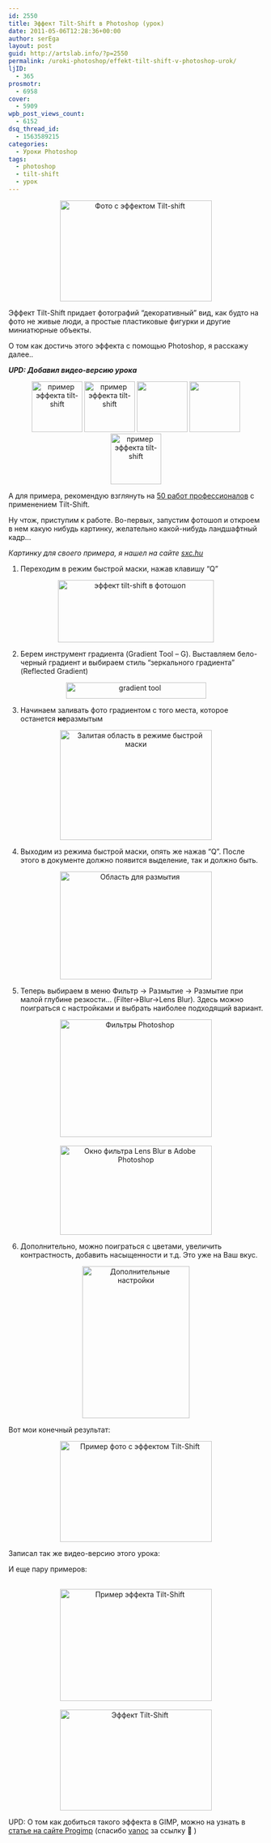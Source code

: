 ```yaml
---
id: 2550
title: Эффект Tilt-Shift в Photoshop (урок)
date: 2011-05-06T12:28:36+00:00
author: serEga
layout: post
guid: http://artslab.info/?p=2550
permalink: /uroki-photoshop/effekt-tilt-shift-v-photoshop-urok/
ljID:
  - 365
prosmotr:
  - 6958
cover:
  - 5909
wpb_post_views_count:
  - 6152
dsq_thread_id:
  - 1563589215
categories:
  - Уроки Photoshop
tags:
  - photoshop
  - tilt-shift
  - урок
---
```

<center>
  <a href="http://googledrive.com/host/0B9lHVSSSdxdxd0hjdUdmRzY3Tjg/tilt_shift1.jpg"><img src="http://googledrive.com/host/0B9lHVSSSdxdxd0hjdUdmRzY3Tjg/tilt_shift1-300x199.jpg" alt="Фото с эффектом Tilt-shift" title="tilt_shift" width="300" height="199" class="alignnone size-medium wp-image-2558" srcset="http://googledrive.com/host/0B9lHVSSSdxdxd0hjdUdmRzY3Tjg/tilt_shift1-300x199.jpg 300w, http://googledrive.com/host/0B9lHVSSSdxdxd0hjdUdmRzY3Tjg/tilt_shift1.jpg 900w" sizes="(max-width: 300px) 100vw, 300px" /></a>
</center>

Эффект Tilt-Shift придает фотографий &#8220;декоративный&#8221; вид, как будто на фото не живые люди, а простые пластиковые фигурки и другие миниатюрные объекты.

О том как достичь этого эффекта с помощью Photoshop, я расскажу далее..

_**UPD: Добавил видео-версию урока**_

<center>
  <a href="http://googledrive.com/host/0B9lHVSSSdxdxd0hjdUdmRzY3Tjg/london-1.jpg"><img src="http://googledrive.com/host/0B9lHVSSSdxdxd0hjdUdmRzY3Tjg/london-1-100x100.jpg" alt="пример эффекта tilt-shift" title="london" width="100" height="100" class="alignnone size-thumbnail wp-image-2562" /></a> <a href="http://googledrive.com/host/0B9lHVSSSdxdxd0hjdUdmRzY3Tjg/tennis.jpg"><img src="http://googledrive.com/host/0B9lHVSSSdxdxd0hjdUdmRzY3Tjg/tennis-100x100.jpg" alt="пример эффекта tilt-shift" title="tennis" width="100" height="100" class="alignnone size-thumbnail wp-image-2563" /></a> <a href="http://googledrive.com/host/0B9lHVSSSdxdxd0hjdUdmRzY3Tjg/eiff.jpg"><img src="http://googledrive.com/host/0B9lHVSSSdxdxd0hjdUdmRzY3Tjg/eiff-100x100.jpg" alt="" title="eiff" width="100" height="100" class="alignnone size-thumbnail wp-image-2564" /></a> <a href="http://googledrive.com/host/0B9lHVSSSdxdxd0hjdUdmRzY3Tjg/ef.jpg"><img src="http://googledrive.com/host/0B9lHVSSSdxdxd0hjdUdmRzY3Tjg/ef-100x100.jpg" alt="" title="ef" width="100" height="100" class="alignnone size-thumbnail wp-image-2566" /></a> <a href="http://googledrive.com/host/0B9lHVSSSdxdxd0hjdUdmRzY3Tjg/B-Tal_2.jpg"><img src="http://googledrive.com/host/0B9lHVSSSdxdxd0hjdUdmRzY3Tjg/B-Tal_2-100x100.jpg" alt="пример эффекта tilt-shift" title="B Tal_2" width="100" height="100" class="alignnone size-thumbnail wp-image-2567" /></a>
</center>

А для примера, рекомендую взглянуть на [50 работ профессионалов](http://www.smashingmagazine.com/2008/11/16/beautiful-examples-of-tilt-shift-photography/) с применением Tilt-Shift.

<!--more-->

Ну чтож, приступим к работе. Во-первых, запустим фотошоп и откроем в нем какую нибудь картинку, желательно какой-нибудь ландшафтный кадр&#8230;

_Картинку для своего примера, я нашел на сайте [sxc.hu](http://sxc.hu)_

1. Переходим в режим быстрой маски, нажав клавишу &#8220;Q&#8221;

<center>
  <img src="http://artslab.info/wp-content/uploads/tilt_shift_quick_mask.jpg" alt="эффект tilt-shift в фотошоп" title="tilt_shift_quick_mask" width="308" height="123" class="alignnone size-full wp-image-2551" srcset="http://googledrive.com/host/0B9lHVSSSdxdxd0hjdUdmRzY3Tjg/tilt_shift_quick_mask.jpg 308w, http://googledrive.com/host/0B9lHVSSSdxdxd0hjdUdmRzY3Tjg/tilt_shift_quick_mask-300x119.jpg 300w" sizes="(max-width: 308px) 100vw, 308px" />
</center>

2. Берем инструмент градиента (Gradient Tool &#8211; G). Выставляем бело-черный градиент и выбираем стиль &#8220;зеркального градиента&#8221; (Reflected Gradient)

<center>
  <img src="http://artslab.info/wp-content/uploads/2_tilt_shift_gradient_tool.jpg" alt="gradient tool" title="2_tilt_shift_gradient_tool" width="277" height="32" class="alignnone size-full wp-image-2552" />
</center>

3. Начинаем заливать фото градиентом с того места, которое останется **не**размытым

<center>
  <a href="http://artslab.info/wp-content/uploads/4_tilt_shift_mask.jpg"><img src="http://artslab.info/wp-content/uploads/4_tilt_shift_mask-300x217.jpg" alt="Залитая область в режиме быстрой маски" title="4_tilt_shift_mask" width="300" height="217" class="alignnone size-medium wp-image-2557" srcset="http://googledrive.com/host/0B9lHVSSSdxdxd0hjdUdmRzY3Tjg/4_tilt_shift_mask-300x217.jpg 300w, http://googledrive.com/host/0B9lHVSSSdxdxd0hjdUdmRzY3Tjg/4_tilt_shift_mask.jpg 834w" sizes="(max-width: 300px) 100vw, 300px" /></a>
</center>

4. Выходим из режима быстрой маски, опять же нажав &#8220;Q&#8221;. После этого в документе должно появится выделение, так и должно быть.

<center>
  <a href="http://artslab.info/wp-content/uploads/5tilt_shift_quick_selected_area.jpg"><img src="http://artslab.info/wp-content/uploads/5tilt_shift_quick_selected_area-300x213.jpg" alt="Область для размытия" title="5tilt_shift_quick_selected_area" width="300" height="213" class="alignnone size-medium wp-image-2556" srcset="http://googledrive.com/host/0B9lHVSSSdxdxd0hjdUdmRzY3Tjg/5tilt_shift_quick_selected_area-300x213.jpg 300w, http://googledrive.com/host/0B9lHVSSSdxdxd0hjdUdmRzY3Tjg/5tilt_shift_quick_selected_area.jpg 836w" sizes="(max-width: 300px) 100vw, 300px" /></a>
</center>

5. Теперь выбираем в меню Фильтр -> Размытие -> Размытие при малой глубине резкости&#8230; (Filter->Blur->Lens Blur). Здесь можно поиграться с настройками и выбрать наиболее подходящий вариант.

<center>
  <a href="http://artslab.info/wp-content/uploads/6_tilt_shift_quick_filter.jpg"><img src="http://artslab.info/wp-content/uploads/6_tilt_shift_quick_filter-300x232.jpg" alt="Фильтры Photoshop" title="6_tilt_shift_quick_filter" width="300" height="232" class="alignnone size-medium wp-image-2554" srcset="http://googledrive.com/host/0B9lHVSSSdxdxd0hjdUdmRzY3Tjg/6_tilt_shift_quick_filter-300x232.jpg 300w, http://googledrive.com/host/0B9lHVSSSdxdxd0hjdUdmRzY3Tjg/6_tilt_shift_quick_filter.jpg 574w" sizes="(max-width: 300px) 100vw, 300px" /></a><br /> <br /> <a href="http://artslab.info/wp-content/uploads/7_tilt_shift_quick_filter_conf.jpg"><img src="http://artslab.info/wp-content/uploads/7_tilt_shift_quick_filter_conf-300x176.jpg" alt="Окно фильтра Lens Blur в Adobe Photoshop" title="7_tilt_shift_quick_filter_conf" width="300" height="176" class="alignnone size-medium wp-image-2555" srcset="http://googledrive.com/host/0B9lHVSSSdxdxd0hjdUdmRzY3Tjg/7_tilt_shift_quick_filter_conf-300x176.jpg 300w, http://googledrive.com/host/0B9lHVSSSdxdxd0hjdUdmRzY3Tjg/7_tilt_shift_quick_filter_conf-1024x602.jpg 1024w, http://googledrive.com/host/0B9lHVSSSdxdxd0hjdUdmRzY3Tjg/7_tilt_shift_quick_filter_conf.jpg 1270w" sizes="(max-width: 300px) 100vw, 300px" /></a>
</center>

6. Дополнительно, можно поиграться с цветами, увеличить контрастность, добавить насыщенности и т.д. Это уже на Ваш вкус.



<center>
  <a href="http://artslab.info/wp-content/uploads/8_tilt_shift_quick_contrast_color.jpg"><img src="http://artslab.info/wp-content/uploads/8_tilt_shift_quick_contrast_color-212x300.jpg" alt="Дополнительные настройки" title="8_tilt_shift_quick_contrast_color" width="212" height="300" class="alignnone size-medium wp-image-2568" srcset="http://googledrive.com/host/0B9lHVSSSdxdxd0hjdUdmRzY3Tjg/8_tilt_shift_quick_contrast_color-212x300.jpg 212w, http://googledrive.com/host/0B9lHVSSSdxdxd0hjdUdmRzY3Tjg/8_tilt_shift_quick_contrast_color.jpg 270w" sizes="(max-width: 212px) 100vw, 212px" /></a>
</center>

Вот мои конечный результат:

<center>
  <a href="http://artslab.info/wp-content/uploads/tilt_shift.jpg"><img src="http://artslab.info/wp-content/uploads/tilt_shift-300x199.jpg" alt="Пример фото с эффектом Tilt-Shift" title="tilt_shift" width="300" height="199" class="alignnone size-medium wp-image-2553" /></a>
</center>





Записал так же видео-версию этого урока:

<center>
</center>

И еще пару примеров:

<center>
  <br /> <a href="http://artslab.info/wp-content/uploads/2.jpg"><img src="http://artslab.info/wp-content/uploads/2-300x221.jpg" alt="Пример эффекта Tilt-Shift" title="Freital, Germany" width="300" height="221" class="alignnone size-medium wp-image-2570" srcset="http://googledrive.com/host/0B9lHVSSSdxdxd0hjdUdmRzY3Tjg/2-300x221.jpg 300w, http://googledrive.com/host/0B9lHVSSSdxdxd0hjdUdmRzY3Tjg/2.jpg 614w" sizes="(max-width: 300px) 100vw, 300px" /></a><br /> <br /> <a href="http://artslab.info/wp-content/uploads/1.jpg"><img src="http://artslab.info/wp-content/uploads/1-300x199.jpg" alt="Эффект Tilt-Shift" title="Sao Paulo Skyline" width="300" height="199" class="alignnone size-medium wp-image-2569" srcset="http://googledrive.com/host/0B9lHVSSSdxdxd0hjdUdmRzY3Tjg/1-300x199.jpg 300w, http://googledrive.com/host/0B9lHVSSSdxdxd0hjdUdmRzY3Tjg/1.jpg 800w" sizes="(max-width: 300px) 100vw, 300px" /></a><br />
</center>

UPD: О том как добиться такого эффекта в GIMP, можно на узнать в [статье на сайте Progimp](http://www.progimp.ru/articles/tilt_shift_v_gimp/) (спасибо [vanoc](http://vanoc.ru/) за ссылку 🙂 )